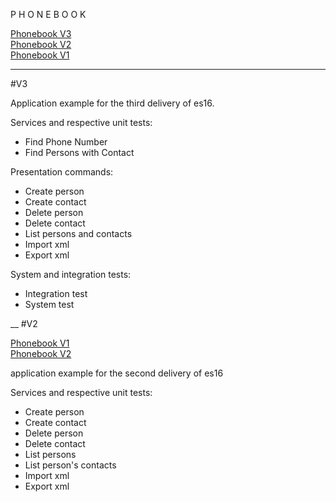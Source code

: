   P H O N E B O O K
    
  [Phonebook V3](https://github.com/tecnico-softeng/Phonebook-V3)  
  [Phonebook V2](https://github.com/tecnico-softeng/Phonebook-V2)    
  [Phonebook V1](https://github.com/tecnico-softeng/phonebook-V1)  
  
  ___
#V3
  
  Application example for the third delivery of es16.

  Services and respective unit tests:
  - Find Phone Number
  - Find Persons with Contact

  Presentation commands:
  - Create person
  - Create contact
  - Delete person
  - Delete contact
  - List persons and contacts
  - Import xml
  - Export xml

  System and integration tests:
  - Integration test
  - System test

    
 __
#V2
 
  [Phonebook V1](https://github.com/tecnico-softeng/phonebook-V1)  
  [Phonebook V2](https://github.com/tecnico-softeng/Phonebook-V2)  

  application example for the second delivery of es16

  Services and respective unit tests:
  - Create person
  - Create contact
  - Delete person
  - Delete contact
  - List persons
  - List person's contacts
  - Import xml
  - Export xml

